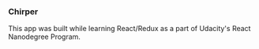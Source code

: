 ### Chirper

This app was built while learning React/Redux as a part of Udacity's React Nanodegree Program.